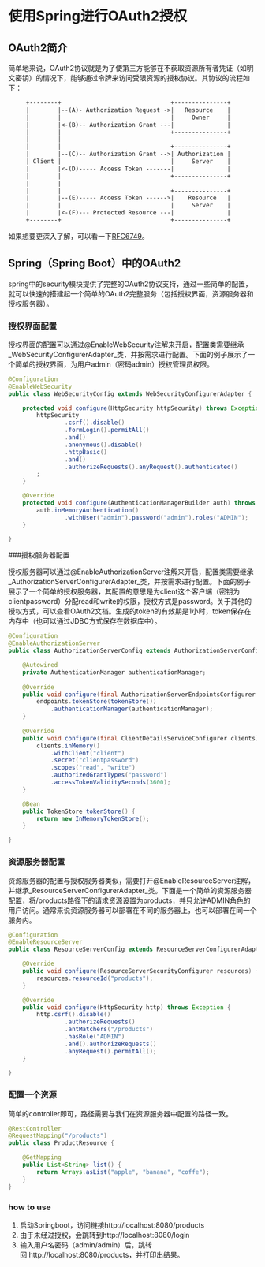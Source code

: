 # 使用Spring进行OAuth2授权

## OAuth2简介

简单地来说，OAuth2协议就是为了使第三方能够在不获取资源所有者凭证（如明文密钥）的情况下，能够通过令牌来访问受限资源的授权协议。其协议的流程如下：

```tex
     +--------+                               +---------------+
     |        |--(A)- Authorization Request ->|   Resource    |
     |        |                               |     Owner     |
     |        |<-(B)-- Authorization Grant ---|               |
     |        |                               +---------------+
     |        |
     |        |                               +---------------+
     |        |--(C)-- Authorization Grant -->| Authorization |
     | Client |                               |     Server    |
     |        |<-(D)----- Access Token -------|               |
     |        |                               +---------------+
     |        |
     |        |                               +---------------+
     |        |--(E)----- Access Token ------>|    Resource   |
     |        |                               |     Server    |
     |        |<-(F)--- Protected Resource ---|               |
     +--------+                               +---------------+
```

如果想要更深入了解，可以看一下[RFC6749](https://tools.ietf.org/html/rfc6749)。

## Spring（Spring Boot）中的OAuth2

spring中的security模块提供了完整的OAuth2协议支持，通过一些简单的配置，就可以快速的搭建起一个简单的OAuth2完整服务（包括授权界面，资源服务器和授权服务器）。

### 授权界面配置

授权界面的配置可以通过@EnableWebSecurity注解来开启，配置类需要继承_WebSecurityConfigurerAdapter_类，并按需求进行配置。下面的例子展示了一个简单的授权界面，为用户admin（密码admin）授权管理员权限。

```java
@Configuration
@EnableWebSecurity
public class WebSecurityConfig extends WebSecurityConfigurerAdapter {

    protected void configure(HttpSecurity httpSecurity) throws Exception {
        httpSecurity
                .csrf().disable()
                .formLogin().permitAll()
                .and()
                .anonymous().disable()
                .httpBasic()
                .and()
                .authorizeRequests().anyRequest().authenticated()
        ;
    }

    @Override
    protected void configure(AuthenticationManagerBuilder auth) throws Exception {
        auth.inMemoryAuthentication()
                .withUser("admin").password("admin").roles("ADMIN");
    }

}
```

###授权服务器配置

授权服务器可以通过@EnableAuthorizationServer注解来开启，配置类需要继承_AuthorizationServerConfigurerAdapter_类，并按需求进行配置。下面的例子展示了一个简单的授权服务器，其配置的意思是为client这个客户端（密钥为clientpassword）分配read和write的权限，授权方式是password。关于其他的授权方式，可以查看OAuth2文档。生成的token的有效期是1小时，token保存在内存中（也可以通过JDBC方式保存在数据库中）。

```java
@Configuration
@EnableAuthorizationServer
public class AuthorizationServerConfig extends AuthorizationServerConfigurerAdapter {

	@Autowired
    private AuthenticationManager authenticationManager;
	
	@Override
    public void configure(final AuthorizationServerEndpointsConfigurer endpoints) {
		endpoints.tokenStore(tokenStore())
			.authenticationManager(authenticationManager);
    }
	
	@Override
    public void configure(final ClientDetailsServiceConfigurer clients) throws Exception {
		clients.inMemory()
	        .withClient("client")
	        .secret("clientpassword")
	        .scopes("read", "write")
	        .authorizedGrantTypes("password")
	        .accessTokenValiditySeconds(3600);
    }

	@Bean
	public TokenStore tokenStore() {
		return new InMemoryTokenStore();
	}

}
```

### 资源服务器配置

资源服务器的配置与授权服务器类似，需要打开@EnableResourceServer注解，并继承_ResourceServerConfigurerAdapter_类。下面是一个简单的资源服务器配置，将/products路径下的请求资源设置为products，并只允许ADMIN角色的用户访问。通常来说资源服务器可以部署在不同的服务器上，也可以部署在同一个服务内。

```java
@Configuration
@EnableResourceServer
public class ResourceServerConfig extends ResourceServerConfigurerAdapter {

    @Override
    public void configure(ResourceServerSecurityConfigurer resources) {
        resources.resourceId("products");
    }

	@Override
	public void configure(HttpSecurity http) throws Exception {
        http.csrf().disable()
                .authorizeRequests()
                .antMatchers("/products")
                .hasRole("ADMIN")
                .and().authorizeRequests()
                .anyRequest().permitAll();
	}
	
}
```

### 配置一个资源

简单的controller即可，路径需要与我们在资源服务器中配置的路径一致。

```java
@RestController
@RequestMapping("/products")
public class ProductResource {

	@GetMapping
	public List<String> list() {
		return Arrays.asList("apple", "banana", "coffe");
	}
}
```

### how to use

1. 启动Springboot，访问链接http://localhost:8080/products
2. 由于未经过授权，会跳转到http://localhost:8080/login
3. 输入用户名密码（admin/admin）后，跳转回 http://localhost:8080/products，并打印出结果。

